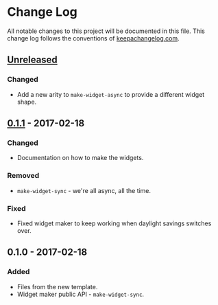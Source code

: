 # Change Log
All notable changes to this project will be documented in this file. This change log follows the conventions of [keepachangelog.com](http://keepachangelog.com/).

## [Unreleased]
### Changed
- Add a new arity to `make-widget-async` to provide a different widget shape.

## [0.1.1] - 2017-02-18
### Changed
- Documentation on how to make the widgets.

### Removed
- `make-widget-sync` - we're all async, all the time.

### Fixed
- Fixed widget maker to keep working when daylight savings switches over.

## 0.1.0 - 2017-02-18
### Added
- Files from the new template.
- Widget maker public API - `make-widget-sync`.

[Unreleased]: https://github.com/your-name/liberator-tutorial/compare/0.1.1...HEAD
[0.1.1]: https://github.com/your-name/liberator-tutorial/compare/0.1.0...0.1.1
